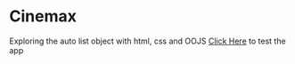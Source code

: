 # Cinemax
Exploring the auto list object with html, css and OOJS
[Click Here](https://matineno.github.io/cinemax/) to test the app
